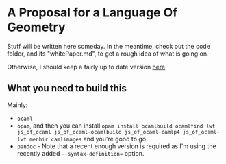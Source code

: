 A Proposal for a Language Of Geometry
=====================================

Stuff will be written here someday. In the meantime, check out the code folder, and its "whitePaper.md", to get a rough idea of what is going on.

Otherwise, I should keep a fairly up to date version [here](http://www.dptinfo.ens-cachan.fr/~msableme/LoG/)

What you need to build this
---------------------------

Mainly:
* `ocaml`
* `opam`, and then you can install `opam install ocamlbuild ocamlfind lwt
  js_of_ocaml js_of_ocaml-ocamlbuild js_of_ocaml-camlp4 js_of_ocaml-lwt menhir
  camlimages` and you're good to go
* `pandoc` - Note that a recent enough version is required as I'm using the
  recently added `--syntax-definition=` option.
